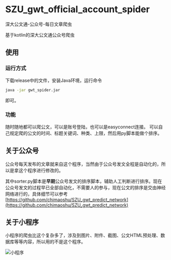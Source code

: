 # SZU_gwt_official_account_spider
深大公文通-公众号-每日文章爬虫

基于kotlin的深大公文通公众号爬虫

## 使用
### 运行方式
下载release中的文件，安装Java环境，运行命令
```bat
java -jar gwt_spider.jar
```
即可。

### 功能
随时随地都可以爬公文，可以是账号登陆，也可以是easyconnect连接。
可以自己规定爬的公文的时间、标题关键词、种类、上限，然后用py脚本能做个排序。

## 关于公众号
公众号每天发布的文章就来自这个程序，当然由于公众号发文全程是自动化的，所以是拿这个程序进行修改的。

其中sorter.py脚本是**早期**公众号发文的排序脚本，辅助人工判断进行排序。现在公众号发文的过程早已全部自动化，不需要人的参与，现在公文的排序是交由神经网络进行的，具体细节可以参考[https://github.com/chimaoshu/SZU_gwt_predict_network](https://github.com/chimaoshu/SZU_gwt_predict_network)

## 关于小程序

小程序的爬虫比这个复杂多了，涉及到图片、附件、截图、公文HTML预处理、数据库等等内容，所以用的不是这个程序。

![小程序](https://img-blog.csdnimg.cn/20200712180936240.png)